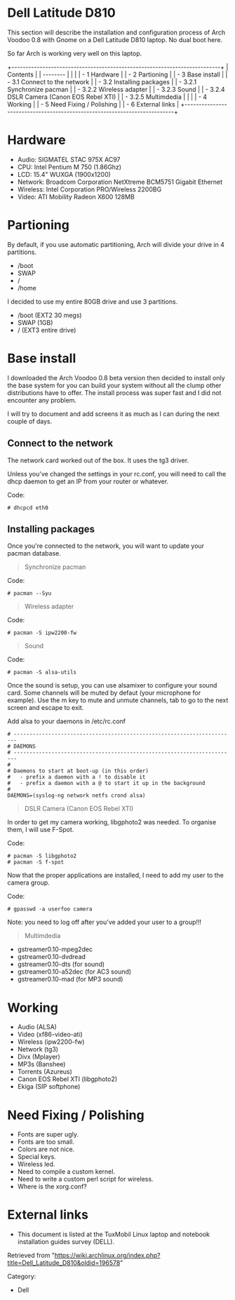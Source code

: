 Dell Latitude D810
==================

This section will describe the installation and configuration process of
Arch Voodoo 0.8 with Gnome on a Dell Latitude D810 laptop. No dual boot
here.

So far Arch is working very well on this laptop.

+--------------------------------------------------------------------------+
| Contents                                                                 |
| --------                                                                 |
|                                                                          |
| -   1 Hardware                                                           |
| -   2 Partioning                                                         |
| -   3 Base install                                                       |
|     -   3.1 Connect to the network                                       |
|     -   3.2 Installing packages                                          |
|         -   3.2.1 Synchronize pacman                                     |
|         -   3.2.2 Wireless adapter                                       |
|         -   3.2.3 Sound                                                  |
|         -   3.2.4 DSLR Camera (Canon EOS Rebel XTI)                      |
|         -   3.2.5 Multimdedia                                            |
|                                                                          |
| -   4 Working                                                            |
| -   5 Need Fixing / Polishing                                            |
| -   6 External links                                                     |
+--------------------------------------------------------------------------+

Hardware
========

-   Audio: SIGMATEL STAC 975X AC97
-   CPU: Intel Pentium M 750 (1.86Ghz)
-   LCD: 15.4" WUXGA (1900x1200)
-   Network: Broadcom Corporation NetXtreme BCM5751 Gigabit Ethernet
-   Wireless: Intel Corporation PRO/Wireless 2200BG
-   Video: ATI Mobility Radeon X600 128MB

Partioning
==========

By default, if you use automatic partitioning, Arch will divide your
drive in 4 partitions.

-   /boot
-   SWAP
-   /
-   /home

I decided to use my entire 80GB drive and use 3 partitions.

-   /boot (EXT2 30 megs)
-   SWAP (1GB)
-   / (EXT3 entire drive)

Base install
============

I downloaded the Arch Voodoo 0.8 beta version then decided to install
only the base system for you can build your system without all the clump
other distributions have to offer. The install process was super fast
and I did not encounter any problem.

I will try to document and add screens it as much as I can during the
next couple of days.

Connect to the network
----------------------

The network card worked out of the box. It uses the tg3 driver.

Unless you've changed the settings in your rc.conf, you will need to
call the dhcp daemon to get an IP from your router or whatever.

Code:

    # dhcpcd eth0

Installing packages
-------------------

Once you're connected to the network, you will want to update your
pacman database.

> Synchronize pacman

Code:

    # pacman --Syu

> Wireless adapter

Code:

    # pacman -S ipw2200-fw

> Sound

Code:

    # pacman -S alsa-utils

Once the sound is setup, you can use alsamixer to configure your sound
card. Some channels will be muted by defaut (your microphone for
example). Use the m key to mute and unmute channels, tab to go to the
next screen and escape to exit.

Add alsa to your daemons in /etc/rc.conf

    # -----------------------------------------------------------------------
    # DAEMONS
    # -----------------------------------------------------------------------
    #
    # Daemons to start at boot-up (in this order)
    #   - prefix a daemon with a ! to disable it
    #   - prefix a daemon with a @ to start it up in the background
    #
    DAEMONS=(syslog-ng network netfs crond alsa)

> DSLR Camera (Canon EOS Rebel XTI)

In order to get my camera working, libgphoto2 was needed. To organise
them, I will use F-Spot.

Code:

    # pacman -S libgphoto2
    # pacman -S f-spot

Now that the proper applications are installed, I need to add my user to
the camera group.

Code:

    # gpasswd -a userfoo camera

Note: you need to log off after you've added your user to a group!!!

> Multimdedia

-   gstreamer0.10-mpeg2dec
-   gstreamer0.10-dvdread
-   gstreamer0.10-dts (for sound)
-   gstreamer0.10-a52dec (for AC3 sound)
-   gstreamer0.10-mad (for MP3 sound)

Working
=======

-   Audio (ALSA)
-   Video (xf86-video-ati)
-   Wireless (ipw2200-fw)
-   Network (tg3)
-   Divx (Mplayer)
-   MP3s (Banshee)
-   Torrents (Azureus)
-   Canon EOS Rebel XTI (libgphoto2)
-   Ekiga (SIP softphone)

Need Fixing / Polishing
=======================

-   Fonts are super ugly.
-   Fonts are too small.
-   Colors are not nice.
-   Special keys.
-   Wireless led.
-   Need to compile a custom kernel.
-   Need to write a custom perl script for wireless.
-   Where is the xorg.conf?

External links
==============

-   This document is listed at the TuxMobil Linux laptop and notebook
    installation guides survey (DELL).

Retrieved from
"https://wiki.archlinux.org/index.php?title=Dell_Latitude_D810&oldid=196578"

Category:

-   Dell
